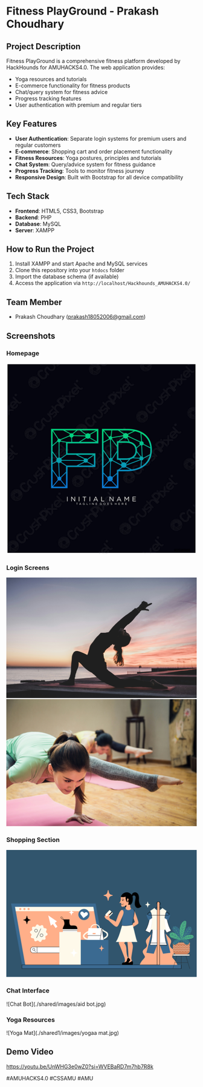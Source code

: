 # Fitness PlayGround - Prakash Choudhary

## Project Description
Fitness PlayGround is a comprehensive fitness platform developed by HackHounds for AMUHACKS4.0. The web application provides:
- Yoga resources and tutorials
- E-commerce functionality for fitness products
- Chat/query system for fitness advice
- Progress tracking features
- User authentication with premium and regular tiers

## Key Features
- **User Authentication**: Separate login systems for premium users and regular customers
- **E-commerce**: Shopping cart and order placement functionality
- **Fitness Resources**: Yoga postures, principles and tutorials
- **Chat System**: Query/advice system for fitness guidance
- **Progress Tracking**: Tools to monitor fitness journey
- **Responsive Design**: Built with Bootstrap for all device compatibility

## Tech Stack
- **Frontend**: HTML5, CSS3, Bootstrap
- **Backend**: PHP
- **Database**: MySQL
- **Server**: XAMPP

## How to Run the Project
1. Install XAMPP and start Apache and MySQL services
2. Clone this repository into your `htdocs` folder
3. Import the database schema (if available)
4. Access the application via `http://localhost/Hackhounds_AMUHACKS4.0/`

## Team Member
- Prakash Choudhary (prakash18052006@gmail.com)

## Screenshots

### Homepage
![Homepage](./before_login/images/logo.jpg)

### Login Screens
![Customer Login](./login_sign/images/photo-1544367567-0f2fcb009e0b.jpeg)
![Premium Login](./login_premium/images/photo-1599447421416-3414500d18a5.jpeg)

### Shopping Section
![Shopping](./shared/images/online-shop-7090105.png)

### Chat Interface
![Chat Bot](./shared/images/aid bot.jpg)

### Yoga Resources
![Yoga Mat](./shared1/images/yogaa mat.jpg)

## Demo Video
https://youtu.be/UnWHG3e0wZ0?si=WVEBaRD7m7hb7R8k

#AMUHACKS4.0 #CSSAMU #AMU
